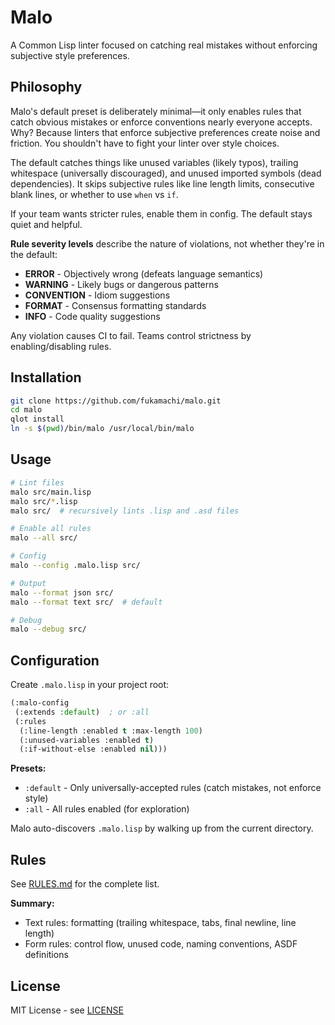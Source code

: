 # Malo

A Common Lisp linter focused on catching real mistakes without enforcing subjective style preferences.

## Philosophy

Malo's default preset is deliberately minimal—it only enables rules that catch obvious mistakes or enforce conventions nearly everyone accepts. Why? Because linters that enforce subjective preferences create noise and friction. You shouldn't have to fight your linter over style choices.

The default catches things like unused variables (likely typos), trailing whitespace (universally discouraged), and unused imported symbols (dead dependencies). It skips subjective rules like line length limits, consecutive blank lines, or whether to use `when` vs `if`.

If your team wants stricter rules, enable them in config. The default stays quiet and helpful.

**Rule severity levels** describe the nature of violations, not whether they're in the default:

- **ERROR** - Objectively wrong (defeats language semantics)
- **WARNING** - Likely bugs or dangerous patterns
- **CONVENTION** - Idiom suggestions
- **FORMAT** - Consensus formatting standards
- **INFO** - Code quality suggestions

Any violation causes CI to fail. Teams control strictness by enabling/disabling rules.

## Installation

```bash
git clone https://github.com/fukamachi/malo.git
cd malo
qlot install
ln -s $(pwd)/bin/malo /usr/local/bin/malo
```

## Usage

```bash
# Lint files
malo src/main.lisp
malo src/*.lisp
malo src/  # recursively lints .lisp and .asd files

# Enable all rules
malo --all src/

# Config
malo --config .malo.lisp src/

# Output
malo --format json src/
malo --format text src/  # default

# Debug
malo --debug src/
```

## Configuration

Create `.malo.lisp` in your project root:

```lisp
(:malo-config
 (:extends :default)  ; or :all
 (:rules
  (:line-length :enabled t :max-length 100)
  (:unused-variables :enabled t)
  (:if-without-else :enabled nil)))
```

**Presets:**

- `:default` - Only universally-accepted rules (catch mistakes, not enforce style)
- `:all` - All rules enabled (for exploration)

Malo auto-discovers `.malo.lisp` by walking up from the current directory.

## Rules

See [RULES.md](RULES.md) for the complete list.

**Summary:**

- Text rules: formatting (trailing whitespace, tabs, final newline, line length)
- Form rules: control flow, unused code, naming conventions, ASDF definitions

## License

MIT License - see [LICENSE](LICENSE)
